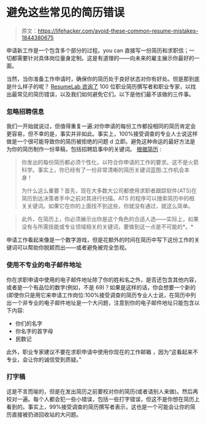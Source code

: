 # 避免这些常见的简历错误

> 原文：<https://lifehacker.com/avoid-these-common-resume-mistakes-1844380675>

申请新工作是一个包含多个部分的过程。you can 直接写一份简历和求职信；一切都需要针对具体岗位量身定制。这是有道理的——向未来的雇主展示你最好的一面。



当然，当你准备工作申请时，确保你的简历处于良好状态对你有好处。但是那到底是什么样子的呢？ [ResumeLab 咨询了](https://resumelab.com/resume/mistakes) 100 位职业简历撰写者和职业专家，以找出最常见的简历错误，以及我们如何避免它们。以下是他们最不该做的三件事。

### 忽略招聘信息

我们一开始就说过，但值得重复一遍:对你申请的每份工作都投相同的简历肯定会更容易，但不幸的是，事实并非如此。事实上，100%接受调查的专业人士说这样做是一个很可能导致你的简历被拒绝的问题 d 立即。避免这种命运的最好方法是为你的简历制作一份草稿，包括招聘启事中的关键词。 [根据简历](https://resumelab.com/resume/mistakes) :

> 你发出的每份简历都必须个性化，以符合你申请的工作的要求。这不是火箭科学。事实上，你已经有了一份非常清晰的简历关键词蓝图:工作机会本身！
> 
> 为什么这么重要？首先，现在大多数大公司都使用求职者跟踪软件(ATS)在简历到达决策者手中之前对其进行扫描。ATS 的程序可以搜索简历中的相关关键词。如果它在你的上面找不到这些，你就没有通过，就这么简单。

> 此外，在简历上，你必须展示出你是这个角色的合适人选——实际上，如果没有与所需技能或专业领域相关的关键词，要做到这一点是不可能的*。*

申请工作看起来像是一个数字游戏，但是花额外的时间在简历中写下这份工作的关键词可以帮助你脱颖而出——或者避免被完全忽视。

### 使用不专业的电子邮件地址

你在求职申请中使用的电子邮件地址除了你的姓和名之外，是否还包含其他内容，或者是一个有品位的数字(例如，不是 69)？如果是这样的话，你会想要一个新的(即使你只是用它来申请工作岗位:100%接受调查的简历专业人士说，在简历中列出一个非专业的电子邮件地址是一个大问题，注意到你的电子邮件地址只能包含以下内容:

*   你们的名字
*   你名字的首字母
*   民数记

此外，职业专家建议不要在求职申请中使用你现在的工作邮箱 ，因为“这看起来不专业，会让你的诚信受到质疑。”

### 打字稿

这是不言而喻的，但是在发出简历之前要校对你的简历(或者请别人来做)。然后再校对一遍。每个人都会犯一些小错误，包括一些打字错误，但这不是你想在简历上看到的。事实上，99%接受调查的简历撰写者表示，这也是一个可能会让你的简历直接被扔进回收站的大问题。